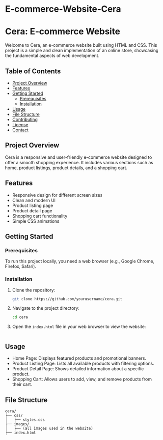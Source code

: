 # E-commerce-Website-Cera
# Cera: E-commerce Website

Welcome to Cera, an e-commerce website built using HTML and CSS. This project is a simple and clean implementation of an online store, showcasing the fundamental aspects of web development.

## Table of Contents

- [Project Overview](#project-overview)
- [Features](#features)
- [Getting Started](#getting-started)
  - [Prerequisites](#prerequisites)
  - [Installation](#installation)
- [Usage](#usage)
- [File Structure](#file-structure)
- [Contributing](#contributing)
- [License](#license)
- [Contact](#contact)

## Project Overview

Cera is a responsive and user-friendly e-commerce website designed to offer a smooth shopping experience. It includes various sections such as home, product listings, product details, and a shopping cart.

## Features

- Responsive design for different screen sizes
- Clean and modern UI
- Product listing page
- Product detail page
- Shopping cart functionality
- Simple CSS animations

## Getting Started

### Prerequisites

To run this project locally, you need a web browser (e.g., Google Chrome, Firefox, Safari).

### Installation

1. Clone the repository:
    ```sh
    git clone https://github.com/yourusername/cera.git
    ```

2. Navigate to the project directory:
    ```sh
    cd cera
    ```

3. Open the `index.html` file in your web browser to view the website:
    ```sh
    

## Usage

- Home Page: Displays featured products and promotional banners.
- Product Listing Page: Lists all available products with filtering options.
- Product Detail Page: Shows detailed information about a specific product.
- Shopping Cart: Allows users to add, view, and remove products from their cart.

## File Structure

```plaintext
cera/
├── css/
│   ├── styles.css
├── images/
│   ├── (all images used in the website)
├── index.html

